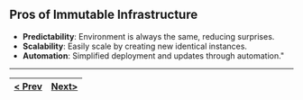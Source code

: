 ## Pros of Immutable Infrastructure


*   **Predictability**: Environment is always the same, reducing surprises.
*   **Scalability**: Easily scale by creating new identical instances.
*   **Automation**: Simplified deployment and updates through automation."

---
|[< Prev](s4.md) | [Next>](s6.md)|
|----------------|---------------|
<!-- pagebreak -->
